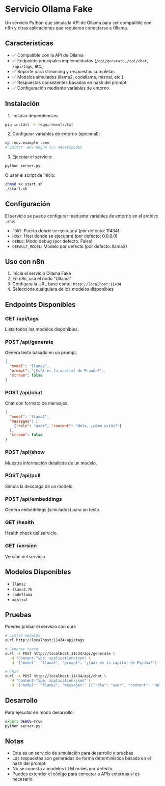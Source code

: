 # Servicio Ollama Fake

Un servicio Python que simula la API de Ollama para ser compatible con n8n y otras aplicaciones que requieren conectarse a Ollama.

## Características

- ✅ Compatible con la API de Ollama
- ✅ Endpoints principales implementados (`/api/generate`, `/api/chat`, `/api/tags`, etc.)
- ✅ Soporte para streaming y respuestas completas
- ✅ Modelos simulados (llama2, codellama, mistral, etc.)
- ✅ Respuestas consistentes basadas en hash del prompt
- ✅ Configuración mediante variables de entorno

## Instalación

1. Instalar dependencias:
```bash
pip install -r requirements.txt
```

2. Configurar variables de entorno (opcional):
```bash
cp .env.example .env
# Editar .env según tus necesidades
```

3. Ejecutar el servicio:
```bash
python server.py
```

O usar el script de inicio:
```bash
chmod +x start.sh
./start.sh
```

## Configuración

El servicio se puede configurar mediante variables de entorno en el archivo `.env`:

- `PORT`: Puerto donde se ejecutará (por defecto: 11434)
- `HOST`: Host donde se ejecutará (por defecto: 0.0.0.0)
- `DEBUG`: Modo debug (por defecto: False)
- `DEFAULT_MODEL`: Modelo por defecto (por defecto: llama2)

## Uso con n8n

1. Inicia el servicio Ollama Fake
2. En n8n, usa el nodo "Ollama"
3. Configura la URL base como: `http://localhost:11434`
4. Selecciona cualquiera de los modelos disponibles

## Endpoints Disponibles

### GET /api/tags
Lista todos los modelos disponibles.

### POST /api/generate
Genera texto basado en un prompt.

```json
{
  "model": "llama2",
  "prompt": "¿Cuál es la capital de España?",
  "stream": false
}
```

### POST /api/chat
Chat con formato de mensajes.

```json
{
  "model": "llama2",
  "messages": [
    {"role": "user", "content": "Hola, ¿cómo estás?"}
  ],
  "stream": false
}
```

### POST /api/show
Muestra información detallada de un modelo.

### POST /api/pull
Simula la descarga de un modelo.

### POST /api/embeddings
Genera embeddings (simulados) para un texto.

### GET /health
Health check del servicio.

### GET /version
Versión del servicio.

## Modelos Disponibles

- `llama2`
- `llama2:7b`
- `codellama`
- `mistral`

## Pruebas

Puedes probar el servicio con curl:

```bash
# Listar modelos
curl http://localhost:11434/api/tags

# Generar texto
curl -X POST http://localhost:11434/api/generate \
  -H "Content-Type: application/json" \
  -d '{"model": "llama2", "prompt": "¿Cuál es la capital de España?"}'

# Chat
curl -X POST http://localhost:11434/api/chat \
  -H "Content-Type: application/json" \
  -d '{"model": "llama2", "messages": [{"role": "user", "content": "Hola"}]}'
```

## Desarrollo

Para ejecutar en modo desarrollo:

```bash
export DEBUG=True
python server.py
```

## Notas

- Este es un servicio de simulación para desarrollo y pruebas
- Las respuestas son generadas de forma determinística basada en el hash del prompt
- No se conecta a modelos LLM reales por defecto
- Puedes extender el código para conectar a APIs externas si es necesario
